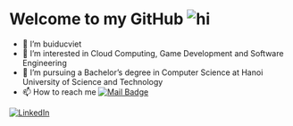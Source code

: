 # Welcome to my GitHub <img src="https://i.imgur.com/voKiR69.gif" alt="hi">

- 👋 I’m buiducviet
- 👀 I’m interested in Cloud Computing, Game Development and Software Engineering
- 🌱 I’m pursuing a Bachelor’s degree in Computer Science at Hanoi University of Science and Technology
- 📫 How to reach me [![Mail Badge](https://img.shields.io/badge/-buiducviet2003-c0392b?style=flat&labelColor=c0392b&logo=gmail&logoColor=white)](mailto:buiducviet03756@gmail.com) 

[![LinkedIn](https://img.shields.io/badge/-Linkedin-0A66C2?style=flat-square&labelColor=0A66C2&logo=linkedin&logoColor=white)](https://www.linkedin.com/in/buiducviet2003/) 
